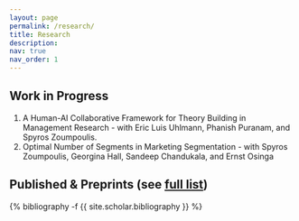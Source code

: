 ```yaml
---
layout: page
permalink: /research/
title: Research
description: 
nav: true
nav_order: 1
---
```

<!-- _pages/publications.md -->


<!-- 
## Journals

<div class="publications">
  {% bibliography -f {{ site.scholar.journal }} %}
</div> -->

## Work in Progress
1. A Human-AI Collaborative Framework for Theory Building in Management Research - with
Eric Luis Uhlmann, Phanish Puranam, and Spyros Zoumpoulis.
2. Optimal Number of Segments in Marketing Segmentation - with Spyros Zoumpoulis, Georgina
Hall, Sandeep Chandukala, and Ernst Osinga

## Published & Preprints (see [full list](https://scholar.google.com/citations?user=A_3_zUoAAAAJ))

<div class="publications">
  {% bibliography -f {{ site.scholar.bibliography }} %}
</div>
